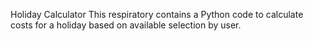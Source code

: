 
Holiday Calculator
This respiratory contains a Python code to  calculate costs for a holiday based on available selection by user.
